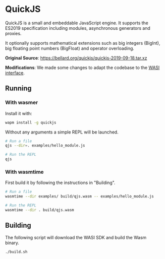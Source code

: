 # QuickJS

QuickJS is a small and embeddable JavaScript engine. It supports the ES2019 specification including modules, asynchronous generators and proxies.

It optionally supports mathematical extensions such as big integers (BigInt), big floating point numbers (BigFloat) and operator overloading.

**Original Source**: https://bellard.org/quickjs/quickjs-2019-09-18.tar.xz

**Modifications**: We made some changes to adapt the codebase to the [WASI interface](https://wapm.io/interface/wasi).

## Running

### With wasmer

Install it with:

```bash
wapm install -g quickjs
```

Without any arguments a simple REPL will be launched.

```bash
# Run a file
qjs --dir=. examples/hello_module.js

# Run the REPL
qjs
```

### With wasmtime

First build it by following the instructions in "Building".

```bash
# Run a file
wasmtime --dir examples/ build/qjs.wasm -- examples/hello_module.js

# Run the REPL
wasmtime --dir . build/qjs.wasm
```

## Building

The following script will download the WASI SDK and build the Wasm binary.

```bash
./build.sh
```
